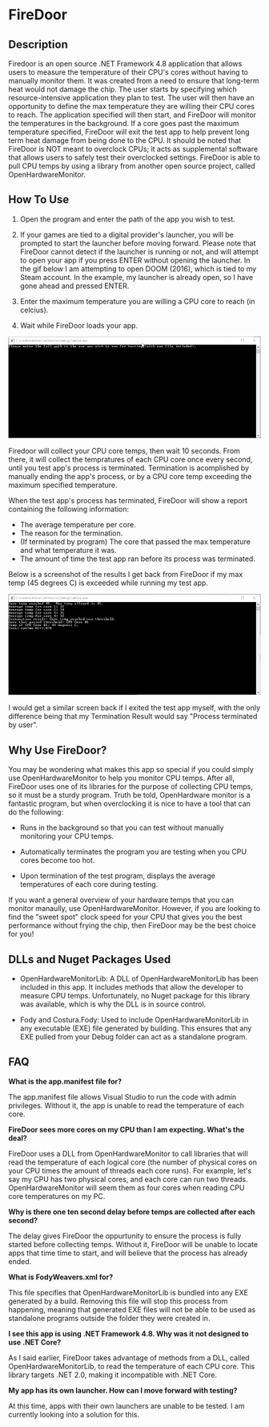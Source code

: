 # FireDoor
## Description
Firedoor is an open source .NET Framework 4.8 application that allows users to measure the temperature of their CPU's cores without having to manually monitor them.
It was created from a need to ensure that long-term heat would not damage the chip.  The user starts by specifying which resource-intensive application they plan to test.  The user will then have an opportunity to define the max temperature they are willing their CPU cores to reach.  The application specified will then start, and FireDoor will monitor the temperatures in the background.  If a core goes past the maximum temperature specified, FireDoor will exit the test app to help prevent long term heat damage from being done to the CPU.  It should be noted that FireDoor is NOT meant to overclock CPUs; it acts as supplemental software that allows users to safely test their overclocked settings.  FireDoor is able to pull CPU temps by using a library from another open source project, called OpenHardwareMonitor.  
 
## How To Use

1. Open the program and enter the path of the app you wish to test.

2. If your games are tied to a digital provider's launcher, you will be prompted to start the launcher before moving forward.  Please note that FireDoor cannot detect if the launcher is running or not, and will attempt to open your app if you press ENTER without opening the launcher.  In the gif below I am attempting to open DOOM (2016), which is tied to my Steam account.  In the example, my launcher is already open, so I have gone ahead and pressed ENTER.

3. Enter the maximum temperature you are willing a CPU core to reach (in celcius).

4. Wait while FireDoor loads your app.

![HowToUse](./Resources/howToUse.gif)

Firedoor will collect your CPU core temps, then wait 10 seconds.  From there, it will collect the tempratures of each CPU core once every second, until you test app's process is terminated.  Termination is acomplished by manually ending the app's process, or by a CPU core temp exceeding the maximum specified temperature.

When the test app's process has terminated, FireDoor will show a report containing the following information:
- The average temperature per core.
- The reason for the termination.
- (If terminated by program) The core that passed the max temperature and what temperature it was.
- The amount of time the test app ran before its process was terminated.  

Below is a screenshot of the results I get back from FireDoor if my max temp (45 degrees C) is exceeded while running my test app.

![TermByFireDoor](./Resources/TermByFireDoor.jpeg)

I would get a similar screen back if I exited the test app myself, with the only difference being that my Termination Result would say "Process terminated by user".

## Why Use FireDoor?
You may be wondering what makes this app so special if you could simply use OpenHardwareMonitor to help you monitor CPU temps.  After all, FireDoor uses one of its libraries for the purpose of collecting CPU temps, so it must be a sturdy program.  Truth be told, OpenHardware monitor is a fantastic program, but when overclocking it is nice to have a tool that can do the following:    

- Runs in the background so that you can test without manually monitoring your CPU temps.    

- Automatically terminates the program you are testing when you CPU cores become too hot.

- Upon termination of the test program, displays the average temperatures of each core during testing.

If you want a general overview of your hardware temps that you can monitor manaully, use OpenHardwareMonitor. However, if you are looking to find the "sweet spot" clock speed for your CPU that gives you the best performance without frying the chip, then FireDoor may be the best choice for you! 

##  DLLs and Nuget Packages Used
- OpenHardwareMonitorLib: A DLL of OpenHardwareMonitorLib has been included in this app.  It includes methods that allow the developer to 
measure CPU temps.  Unfortunately, no Nuget package for this library was available, which is why the DLL is in source control.  

- Fody and Costura.Fody: Used to include OpenHardwareMonitorLib in any executable (EXE) file generated by building.  This ensures that any EXE pulled from your Debug folder can act as a standalone program.   
 
## FAQ
<strong>What is the app.manifest file for?</strong>
 
The app.manifest file allows Visual Studio to run the code with admin privileges.  Without it, the app is unable to read the temperature of each core.
 
<strong>FireDoor sees more cores on my CPU than I am expecting.  What's the deal?</strong>
 
FireDoor uses a DLL from OpenHardwareMonitor to call libraries that will read the temperature of each logical core (the number of physical cores on your CPU times the amount of threads each core runs).  For example, let's say my CPU has two physical cores, and each core can run two threads.  OpenHardwareMonitor will seem them as four cores when reading CPU core temperatures on my PC.  

<strong>Why is there one ten second delay before temps are collected after each second?</strong>

The delay gives FireDoor the oppurtunity to ensure the process is fully started before collecting temps.  Without it, FireDoor will be unable to locate apps that time time to start, and will believe that the process has already ended. 

<strong>What is FodyWeavers.xml for?</strong>

This file specifies that OpenHardwareMonitorLib is bundled into any EXE generated by a build.  Removing this file will stop this process from happening, meaning that generated EXE files will not be able to be used as standalone programs outside the folder they were created in.

<strong>I see this app is using .NET Framework 4.8.  Why was it not designed to use .NET Core?</strong>

As I said earlier, FireDoor takes advantage of methods from a DLL, called OpenHardwareMonitorLib, to read the temperature of each CPU core.  This library targets .NET 2.0, making it incompatible with .NET Core.

<strong>My app has its own launcher.  How can I move forward with testing? </strong>

At this time, apps with their own launchers are unable to be tested.  I am currently looking into a solution for this.

